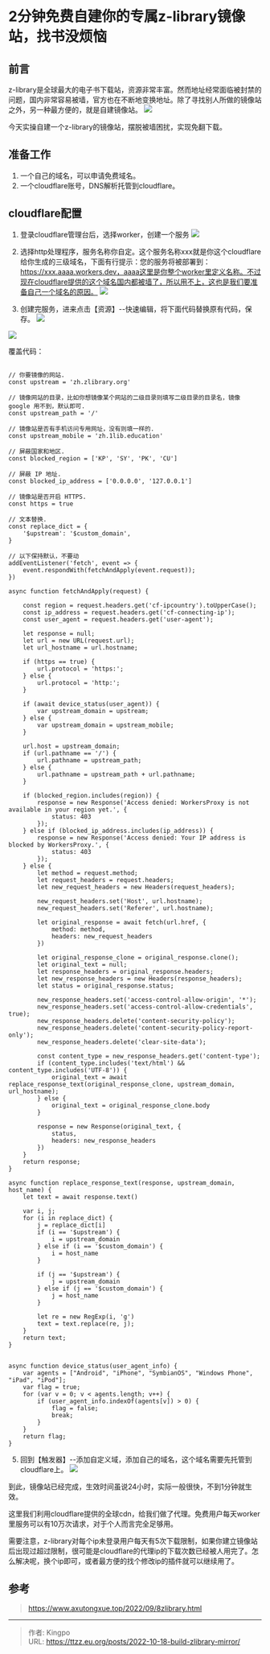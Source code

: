 # 2分钟免费自建你的专属z-library镜像站，找书没烦恼


<!--more-->
## 前言
z-library是全球最大的电子书下载站，资源非常丰富。然而地址经常面临被封禁的问题，国内非常容易被墙，官方也在不断地变换地址。除了寻找别人所做的镜像站之外，另一种最方便的，就是自建镜像站。
![](https://s.imgkb.xyz/abcdocker/2022/10/18/08f91edc7aed9/08f91edc7aed9.png)

今天实操自建一个z-library的镜像站，摆脱被墙困扰，实现免翻下载。

## 准备工作

1. 一个自己的域名，可以申请免费域名。
2. 一个cloudflare账号，DNS解析托管到cloudflare。

## cloudflare配置
1. 登录cloudflare管理台后，选择worker，创建一个服务
![](https://s.imgkb.xyz/abcdocker/2022/11/02/64a01ee72d700/64a01ee72d700.png)

2. 选择http处理程序，服务名称你自定。这个服务名称xxx就是你这个cloudflare给你生成的三级域名，下面有行提示：您的服务将被部署到：https://xxx.aaaa.workers.dev，aaaa这里是你整个worker里定义名称。不过现在cloudflare提供的这个域名国内都被墙了，所以用不上，这也是我们要准备自己一个域名的原因。
![](https://s.imgkb.xyz/abcdocker/2022/11/02/1c2b93d3d6df0/1c2b93d3d6df0.png)

4. 创建完服务，进来点击【资源】--快速编辑，将下面代码替换原有代码，保存。
![](https://s.imgkb.xyz/abcdocker/2022/11/02/de3fef8bb7173/de3fef8bb7173.png)

![](https://s.imgkb.xyz/abcdocker/2022/11/02/726c961b3870d/726c961b3870d.png)

覆盖代码：
```

// 你要镜像的网站.
const upstream = 'zh.zlibrary.org'

// 镜像网站的目录，比如你想镜像某个网站的二级目录则填写二级目录的目录名，镜像 google 用不到，默认即可.
const upstream_path = '/'

// 镜像站是否有手机访问专用网址，没有则填一样的.
const upstream_mobile = 'zh.1lib.education'

// 屏蔽国家和地区.
const blocked_region = ['KP', 'SY', 'PK', 'CU']

// 屏蔽 IP 地址.
const blocked_ip_address = ['0.0.0.0', '127.0.0.1']

// 镜像站是否开启 HTTPS.
const https = true

// 文本替换.
const replace_dict = {
    '$upstream': '$custom_domain',
}

// 以下保持默认，不要动
addEventListener('fetch', event => {
    event.respondWith(fetchAndApply(event.request));
})

async function fetchAndApply(request) {

    const region = request.headers.get('cf-ipcountry').toUpperCase();
    const ip_address = request.headers.get('cf-connecting-ip');
    const user_agent = request.headers.get('user-agent');

    let response = null;
    let url = new URL(request.url);
    let url_hostname = url.hostname;

    if (https == true) {
        url.protocol = 'https:';
    } else {
        url.protocol = 'http:';
    }

    if (await device_status(user_agent)) {
        var upstream_domain = upstream;
    } else {
        var upstream_domain = upstream_mobile;
    }

    url.host = upstream_domain;
    if (url.pathname == '/') {
        url.pathname = upstream_path;
    } else {
        url.pathname = upstream_path + url.pathname;
    }

    if (blocked_region.includes(region)) {
        response = new Response('Access denied: WorkersProxy is not available in your region yet.', {
            status: 403
        });
    } else if (blocked_ip_address.includes(ip_address)) {
        response = new Response('Access denied: Your IP address is blocked by WorkersProxy.', {
            status: 403
        });
    } else {
        let method = request.method;
        let request_headers = request.headers;
        let new_request_headers = new Headers(request_headers);

        new_request_headers.set('Host', url.hostname);
        new_request_headers.set('Referer', url.hostname);

        let original_response = await fetch(url.href, {
            method: method,
            headers: new_request_headers
        })

        let original_response_clone = original_response.clone();
        let original_text = null;
        let response_headers = original_response.headers;
        let new_response_headers = new Headers(response_headers);
        let status = original_response.status;

        new_response_headers.set('access-control-allow-origin', '*');
        new_response_headers.set('access-control-allow-credentials', true);
        new_response_headers.delete('content-security-policy');
        new_response_headers.delete('content-security-policy-report-only');
        new_response_headers.delete('clear-site-data');

        const content_type = new_response_headers.get('content-type');
        if (content_type.includes('text/html') && content_type.includes('UTF-8')) {
            original_text = await replace_response_text(original_response_clone, upstream_domain, url_hostname);
        } else {
            original_text = original_response_clone.body
        }

        response = new Response(original_text, {
            status,
            headers: new_response_headers
        })
    }
    return response;
}

async function replace_response_text(response, upstream_domain, host_name) {
    let text = await response.text()

    var i, j;
    for (i in replace_dict) {
        j = replace_dict[i]
        if (i == '$upstream') {
            i = upstream_domain
        } else if (i == '$custom_domain') {
            i = host_name
        }

        if (j == '$upstream') {
            j = upstream_domain
        } else if (j == '$custom_domain') {
            j = host_name
        }

        let re = new RegExp(i, 'g')
        text = text.replace(re, j);
    }
    return text;
}


async function device_status(user_agent_info) {
    var agents = ["Android", "iPhone", "SymbianOS", "Windows Phone", "iPad", "iPod"];
    var flag = true;
    for (var v = 0; v < agents.length; v++) {
        if (user_agent_info.indexOf(agents[v]) > 0) {
            flag = false;
            break;
        }
    }
    return flag;
}

```


5. 回到【触发器】--添加自定义域，添加自己的域名，这个域名需要先托管到cloudflare上。
![](https://s.imgkb.xyz/abcdocker/2022/11/02/09cb6d3997412/09cb6d3997412.png)

到此，镜像站已经完成，生效时间虽说24小时，实际一般很快，不到1分钟就生效。

这里我们利用cloudflare提供的全球cdn，给我们做了代理。免费用户每天worker里服务可以有10万次请求，对于个人而言完全足够用。

需要注意，z-library对每个ip未登录用户每天有5次下载限制，如果你建立镜像站后出现过超过限制，很可能是cloudflare的代理ip的下载次数已经被人用完了。怎么解决呢，换个ip即可，或者最方便的找个修改ip的插件就可以继续用了。

## 参考
> https://www.axutongxue.top/2022/09/8zlibrary.html

---

> 作者: Kingpo  
> URL: https://ttzz.eu.org/posts/2022-10-18-build-zlibrary-mirror/  

